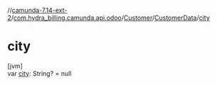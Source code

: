 //[camunda-7.14-ext-2](../../../../index.md)/[com.hydra_billing.camunda.api.odoo](../../index.md)/[Customer](../index.md)/[CustomerData](index.md)/[city](city.md)

# city

[jvm]\
var [city](city.md): String? = null
